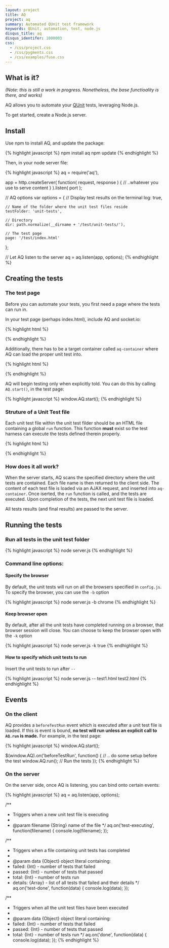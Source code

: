 ```yaml
---
layout: project
title: AQ
project: aq
summary: Automated QUnit test framework
keywords: QUnit, automation, test, node.js
disqus_title: aq
disqus_identifer: 1000003
css:
  - /css/project.css
  - /css/pygments.css
  - /css/examples/fuse.css
---
```


## What is it?

*(Note: this is still a work in progress. Nonetheless, the base functioality is there, and works)*

AQ allows you to automate your [QUnit](http://docs.jquery.com/QUnit) tests, leveraging Node.js.

To get started, create a Node.js server.

## Install

Use npm to install AQ, and update the package:

{% highlight javascript %}
npm install aq
npm update
{% endhighlight %}

Then, in your node server file:

{% highlight javascript %}
aq = require('aq'),

app = http.createServer( function( request, response ) {
  // ..whatever you use to serve content
} ).listen( port );

// AQ options
var options = {
    // Display test results on the terminal
    log: true,

    // Name of the folder where the unit test files reside
    testFolder: 'unit-tests',

    // Directory
    dir: path.normalize(__dirname + '/test/unit-tests/'),

    // The test page
    page: '/test/index.html'
  };

// Let AQ listen to the server
aq = aq.listen(app, options);
{% endhighlight %}

## Creating the tests

### The test page

Before you can automate your tests, you first need a page where the tests can run in.

In your test page (perhaps index.html), include AQ and socket.io:

{% highlight html %}
<script src="/socket.io/socket.io.js"></script>
<script src="/aq/aq.js"></script>
{% endhighlight %}

Additionally, there has to be a target container called `aq-container` where AQ can load the proper unit test into.

{% highlight html %}
<div id="aq-container"></div>
{% endhighlight %}

AQ will begin testing only when explicitly told.  You can do this by calling `AQ.start()`, in the test page:

{% highlight javascript %}
window.AQ.start();
{% endhighlight %}

### Struture of a Unit Test file

Each unit test file within the unit test filder should be an HTML file containing a global `run` function.  This function **must** exist so the test harness can execute the tests defined therein properly.

{% highlight html %}
<!-- Maybe some DOM here -->
<script>
    // global function needed by AQ
  function run() {

    // All QUnit tests, modules, etc.. go here.
    test('some test', function() {
      ok(true, 'always true');
    }

  }
</script>
{% endhighlight %}

### How does it all work?

When the server starts, AQ scans the specified directory where the unit tests are contained.  Each file name is then returned to the client side.  The content of each test file is loaded via an AJAX request, and inserted into `aq-container`.  Once iserted, the `run` function is called, and the tests are executed.  Upon completion of the tests, the next unit test file is loaded.

All tests results (and final results) are passed to the server.

## Running the tests

### Run all tests in the unit test folder

{% highlight javascript %}
node server.js
{% endhighlight %}

### Command line options:

#### Specify the browser

By default, the unit tests will run on all the browsers specified in `config.js`.  To specify the browser, you can use the `-b` option

{% highlight javascript %}
node server.js -b chrome
{% endhighlight %}

#### Keep browser open

By default, after all the unit tests have completed running on a browser, that browser session will close.  You can choose to keep the browser open with the `-k` option

{% highlight javascript %}
node server.js -k true
{% endhighlight %}

#### How to specify which unit tests to run

Insert the unit tests to run after `--`

{% highlight javascript %}
node server.js -- test1.html test2.html
{% endhighlight %}

## Events

### On the client

AQ provides a `beforeTestRun` event which is executed after a unit test file is loaded.  If this is event is bound, **no test will run unless an explicit call to `AQ.run` is made.**  For example, in the test page:

{% highlight javascript %}
window.AQ.start();

$(window.AQ).on('beforeTestRun', function() {
  // .. do some setup before the test
  window.AQ.run(); // Run the tests
});
{% endhighlight %}

### On the server

On the server side, once AQ is listening, you can bind onto certain events:

{% highlight javascript %}
aq = aq.listen(app, options);

/**
* Triggers when a new unit test file is executing
*
* @param filename {String} name of the file
*/
aq.on('test-executing', function(filename) {
  console.log(filename);
});

/**
* Triggers when a file containing unit tests has completed
*
* @param data {Object} object literal containing:
*  failed: {Int} - number of tests that failed
*  passed: {Int} - number of tests that passed
*  total: {Int} -  number of tests run
*  details: {Array} - list of all tests that failed and their details
*/
aq.on('test-done', function(data) {
  console.log(data);
});

/**
* Triggers when all the unit test files have been executed
*
* @param data {Object} object literal containing:
*  failed: {Int} - number of tests that failed
*  passed: {Int} - number of tests that passed
*  total: {Int} - number of tests run
*/
aq.on('done', function(data) {
  console.log(data);
});
{% endhighlight %}